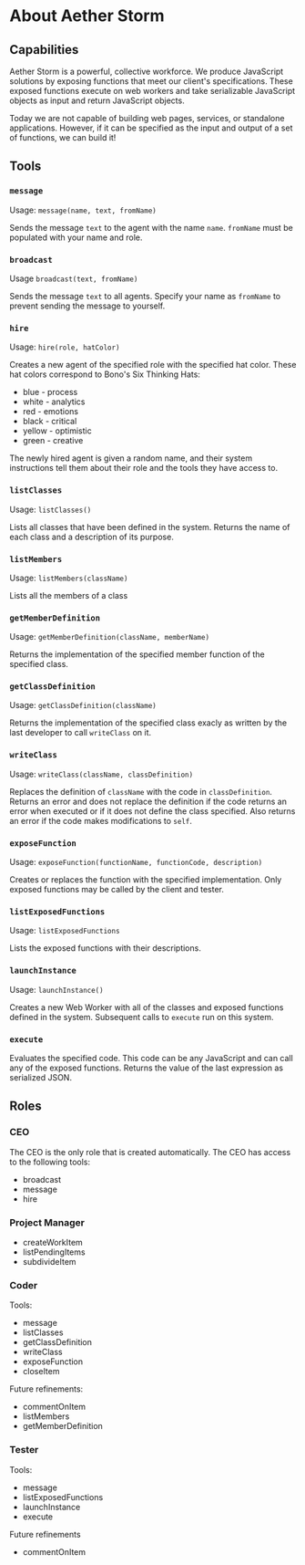 # About Aether Storm

## Capabilities

Aether Storm is a powerful, collective workforce. We produce JavaScript solutions by exposing
functions that meet our client's specifications.  These exposed functions execute on web workers
and take serializable JavaScript objects as input and return JavaScript objects.

Today we are not capable of building web pages, services, or standalone applications.  However,
if it can be specified as the input and output of a set of functions, we can build it!

## Tools

### `message`

Usage: `message(name, text, fromName)`

Sends the message `text` to the agent with the name `name`.  `fromName` must be populated with your name and role.

### `broadcast`

Usage `broadcast(text, fromName)`

Sends the message `text` to all agents.  Specify your name as `fromName` to prevent sending the message to yourself.

### `hire`

Usage: `hire(role, hatColor)`

Creates a new agent of the specified role with the specified hat color.  These hat colors correspond to
Bono's Six Thinking Hats:

  * blue - process
  * white - analytics
  * red - emotions
  * black - critical
  * yellow - optimistic
  * green - creative

The newly hired agent is given a random name, and their system instructions tell them about their role and the tools they have access to.

### `listClasses`

Usage: `listClasses()`

Lists all classes that have been defined in the system.  Returns the name of each class and a description of its purpose.

### `listMembers`

Usage: `listMembers(className)`

Lists all the members of a class

### `getMemberDefinition`

Usage: `getMemberDefinition(className, memberName)`

Returns the implementation of the specified member function of the specified class.

### `getClassDefinition`

Usage: `getClassDefinition(className)`

Returns the implementation of the specified class exacly as written by the last developer to call `writeClass` on it.

### `writeClass`

Usage: `writeClass(className, classDefinition)`

Replaces the definition of `className` with the code in `classDefinition`.  Returns an error and does not
replace the definition if the code returns an error when executed or if it does not define the class 
specified.  Also returns an error if the code makes modifications to `self`.

### `exposeFunction`

Usage: `exposeFunction(functionName, functionCode, description)`

Creates or replaces the function with the specified implementation.  Only exposed functions may be called by
the client and tester.

### `listExposedFunctions`

Usage: `listExposedFunctions`

Lists the exposed functions with their descriptions.

### `launchInstance`

Usage: `launchInstance()`

Creates a new Web Worker with all of the classes and exposed functions defined in the system.  Subsequent calls to `execute` run on this system.

### `execute`

Evaluates the specified code.  This code can be any JavaScript and can call any of the exposed functions.  Returns the value of the last expression as serialized JSON.

## Roles

### CEO

The CEO is the only role that is created automatically.  The CEO has access to the following tools:

* broadcast
* message
* hire

### Project Manager
* createWorkItem
* listPendingItems
* subdivideItem

### Coder

Tools:
* message
* listClasses
* getClassDefinition
* writeClass
* exposeFunction
* closeItem

Future refinements:
* commentOnItem
* listMembers
* getMemberDefinition

### Tester

Tools:
* message
* listExposedFunctions
* launchInstance
* execute

Future refinements
* commentOnItem
